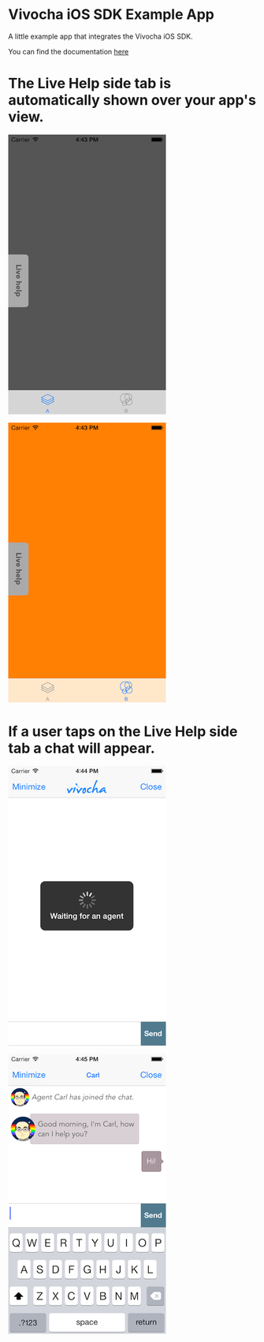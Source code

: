 Vivocha iOS SDK Example App
===============

A little example app that integrates the Vivocha iOS SDK.

You can find the documentation [here](http://docs.vivocha.com/display/VVCJ/iOS+SDK)

# The Live Help side tab is automatically shown over your app's view.
![Alt text](/screenshots/app_example_a.png?raw=true "First View Controller")

![Alt text](/screenshots/app_example_b.png?raw=true "Second View Controller")

# If a user taps on the Live Help side tab a chat will appear.
![Alt text](/screenshots/chat_loading_waiting.png?raw=true "Chat View - Waiting for an agent")

![Alt text](/screenshots/chat.png?raw=true "Chat View - Chatting")

